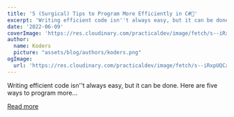 ```yaml
---
title: '5 (Surgical) Tips to Program More Efficiently in C#💉'
excerpt: 'Writing efficient code isn''t always easy, but it can be done. Here are five ways to program more...'
date: '2022-06-09'
coverImage: 'https://res.cloudinary.com/practicaldev/image/fetch/s--iRxpUQCa--/c_imagga_scale,f_auto,fl_progressive,h_420,q_auto,w_1000/https://dev-to-uploads.s3.amazonaws.com/uploads/articles/roxmeb521s04wxcpr433.png'
author:
  name: Koders
  picture: "assets/blog/authors/koders.png"
ogImage:
  url: 'https://res.cloudinary.com/practicaldev/image/fetch/s--iRxpUQCa--/c_imagga_scale,f_auto,fl_progressive,h_420,q_auto,w_1000/https://dev-to-uploads.s3.amazonaws.com/uploads/articles/roxmeb521s04wxcpr433.png'
---
```


Writing efficient code isn''t always easy, but it can be done. Here are five ways to program more...

[Read more](https://dev.to/dotnetsafer/5-surgical-tips-to-program-more-efficiently-in-c-3bh6)

